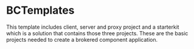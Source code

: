 # BCTemplates
This template includes client, server and proxy project and a starterkit which is a solution that contains those three projects. These are the basic projects needed to create a brokered component application. 
